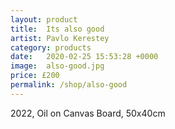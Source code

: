 ```yaml
---
layout: product
title:  Its also good
artist: Pavlo Kerestey
category: products
date:   2020-02-25 15:53:28 +0000
image:  also-good.jpg
price: £200
permalink: /shop/also-good
---
```

2022, Oil on Canvas Board, 50x40cm
